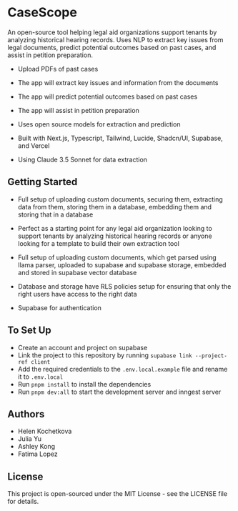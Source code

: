 # CaseScope
An open-source tool helping legal aid organizations support tenants by analyzing historical hearing records. Uses NLP to extract key issues from legal documents, predict potential outcomes based on past cases, and assist in petition preparation.

- Upload PDFs of past cases
- The app will extract key issues and information from the documents
- The app will predict potential outcomes based on past cases
- The app will assist in petition preparation

- Uses open source models for extraction and prediction
- Built with Next.js, Typescript, Tailwind, Lucide, Shadcn/UI, Supabase, and Vercel
- Using Claude 3.5 Sonnet for data extraction

## Getting Started

- Full setup of uploading custom documents, securing them, extracting data from them, storing them in a database, embedding them and storing that in a database
- Perfect as a starting point for any legal aid organization looking to support tenants by analyzing historical hearing records or anyone looking for a template to build their own extraction tool

- Full setup of uploading custom documents, which get parsed using llama parser, uploaded to supabase and supabase storage, embedded and stored in supabase vector database
- Database and storage have RLS policies setup for ensuring that only the right users have access to the right data
- Supabase for authentication

## To Set Up
- Create an account and project on supabase 
- Link the project to this repository by running `supabase link --project-ref client`
- Add the required credentials to the `.env.local.example` file and rename it to `.env.local`
- Run `pnpm install` to install the dependencies
- Run `pnpm dev:all` to start the development server and inngest server

## Authors
- Helen Kochetkova
- Julia Yu
- Ashley Kong
- Fatima Lopez

## License
This project is open-sourced under the MIT License - see the LICENSE file for details.
